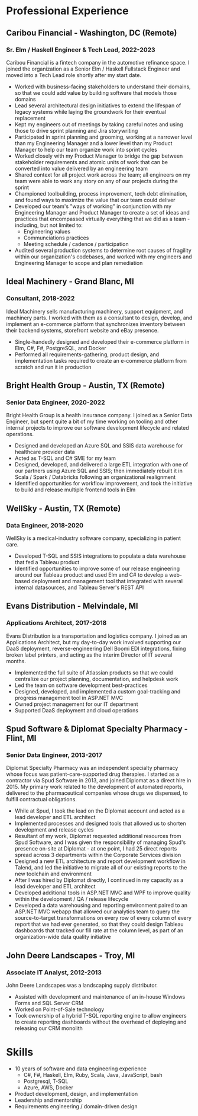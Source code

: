 # Professional Experience

## Caribou Financial - Washington, DC (Remote)
### Sr. Elm / Haskell Engineer & Tech Lead, 2022-2023

Caribou Financial is a fintech company in the automotive refinance space. I joined the organization as a Senior Elm / Haskell Fullstack Engineer and moved into a Tech Lead role shortly after my start date.

* Worked with business-facing stakeholders to understand their domains, so that we could add value by building software that models those domains
* Lead several architectural design initiatives to extend the lifespan of legacy systems while laying the groundwork for their eventual replacement
* Kept my engineers out of meetings by taking careful notes and using those to drive sprint planning and Jira storywriting
* Participated in sprint planning and grooming, working at a narrower level than my Engineering Manager and a lower level than my Product Manager to help our team organize work into sprint cycles
* Worked closely with my Product Manager to bridge the gap between stakeholder requirements and atomic units of work that can be converted into value delivered by an engineering team
* Shared context for all project work across the team; all engineers on my team were able to work any story on any of our projects during the sprint
* Championed toolbuilding, process improvement, tech debt elimination, and found ways to maximize the value that our team could deliver
* Developed our team's "ways of working" in conjunction with my Engineering Manager and Product Manager to create a set of ideas and practices that encompassed virtually everything that we did as a team - including, but not limited to:
    - Engineering values
    - Communciations practices
    - Meeting schedule / cadence / participation
* Audited several production systems to determine root causes of fragility within our organization's codebases, and worked with my engineers and Engineering Manager to scope and plan remediation

## Ideal Machinery - Grand Blanc, MI
### Consultant, 2018-2022

Ideal Machinery sells manufacturing machinery, support equipment, and machinery parts. I worked with them as a consultant to design, develop, and implement an e-commerce platform that synchronizes inventory between their backend systems, storefront website and eBay presence.

* Single-handedly designed and developed their e-commerce platform in Elm, C#, F#, PostgreSQL, and Docker
* Performed all requirements-gathering, product design, and implementation tasks required to create an e-commerce platform from scratch and run it in production

## Bright Health Group - Austin, TX (Remote)
### Senior Data Engineer, 2020-2022

Bright Health Group is a health insurance company. I joined as a Senior Data Engineer, but spent quite a bit of my time working on tooling and other internal projects to improve our software development lifecycle and related operations.

* Designed and developed an Azure SQL and SSIS data warehouse for healthcare provider data
* Acted as T-SQL and C# SME for my team
* Designed, developed, and delivered a large ETL integration with one of our partners using Azure SQL and SSIS; then immediately rebuilt it in Scala / Spark / Databricks following an organizational realignment
* Identified opportunities for workflow improvement, and took the initiative to build and release multiple frontend tools in Elm

## WellSky - Austin, TX (Remote)
### Data Engineer, 2018-2020

WellSky is a medical-industry software company, specializing in patient care.

* Developed T-SQL and SSIS integrations to populate a data warehouse that fed a Tableau product
* Identified opportunities to improve some of our release engineering around our Tableau product and used Elm and C# to develop a web-based deployment and management tool that integrated with several internal datasources, and Tableau Server's REST API

## Evans Distribution - Melvindale, MI
### Applications Architect, 2017-2018

Evans Distribution is a transportation and logistics company. I joined as an Applications Architect, but my day-to-day work involved supporting our DaaS deployment, reverse-engineering Dell Boomi EDI integrations, fixing broken label printers, and acting as the interim Director of IT several months.

* Implemented the full suite of Atlassian products so that we could centralize our project planning, documentation, and helpdesk work
* Led the team on software development best-practices
* Designed, developed, and implemented a custom goal-tracking and progress management tool in ASP.NET MVC
* Owned project management for our IT department
* Supported DaaS deployment and cloud operations

## Spud Software & Diplomat Specialty Pharmacy - Flint, MI
### Senior Data Engineer, 2013-2017

Diplomat Specialty Pharmacy was an independent specialty pharmacy whose focus was patient-care-supported drug therapies. I started as a contractor via Spud Software in 2013, and joined Diplomat as a direct hire in 2015. My primary work related to the development of automated reports, delivered to the pharmaceutical companies whose drugs we dispensed, to fulfill contractual obligations.

* While at Spud, I took the lead on the Diplomat account and acted as a lead developer and ETL architect
* Implemented processes and designed tools that allowed us to shorten development and release cycles
* Resultant of my work, Diplomat requested additional resources from Spud Software, and I was given the responsibility of managing Spud's presence on-site at Diplomat - at one point, I had 25 direct reports spread across 3 departments within the Corporate Services division
* Designed a new ETL architecture and report development workflow in Talend, and led the initiative to migrate all of our existing reports to the new toolchain and environment
* After I was hired by Diplomat directly, I continued in my capacity as a lead developer and ETL architect
* Developed additional tools in ASP.NET MVC and WPF to improve quality within the development / QA / release lifecycle
* Developed a data warehousing and reporting environment paired to an ASP.NET MVC webapp that allowed our analytics team to query the source-to-target transformations on every row of every column of every report that we had ever generated, so that they could design Tableau dashboards that tracked our fill rate at the column level, as part of an organization-wide data quality initiative

## John Deere Landscapes - Troy, MI
### Associate IT Analyst, 2012-2013

John Deere Landscapes was a landscaping supply distributor.

* Assisted with development and maintenance of an in-house Windows Forms and SQL Server CRM
* Worked on Point-of-Sale technology
* Took ownership of a hybrid T-SQL reporting engine to allow engineers to create reporting dashboards without the overhead of deploying and releasing our CRM monolith

# Skills

* 10 years of software and data engineering experience
    * C#, F#, Haskell, Elm, Ruby, Scala, Java, JavaScript, bash
    * Postgresql, T-SQL
    * Azure, AWS, Docker
* Product development, design, and implementation
* Leadership and mentorship
* Requirements engineering / domain-driven design

